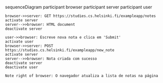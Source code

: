 sequenceDiagram
    participant browser
    participant server
    participant user

    browser->>server: GET https://studies.cs.helsinki.fi/exampleapp/notes
    activate server
    server-->>browser: HTML document
    deactivate server

    user->>browser: Escreve nova nota e clica em 'Submit'
    activate user
    browser->>server: POST https://studies.cs.helsinki.fi/exampleapp/new_note
    activate server
    server-->>browser: Nota criada com sucesso
    deactivate server
    deactivate user

    Note right of browser: O navegador atualiza a lista de notas na página

